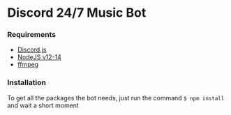 # Discord 24/7 Music Bot

### Requirements
- [Discord.js](https://discord.js.org/#/)
- [NodeJS v12-14](https://discord.js.org/#/)
- [ffmpeg](https://ffmpeg.org)

### Installation
To get all the packages the bot needs, just run the command `$ npm install` and wait a short moment
